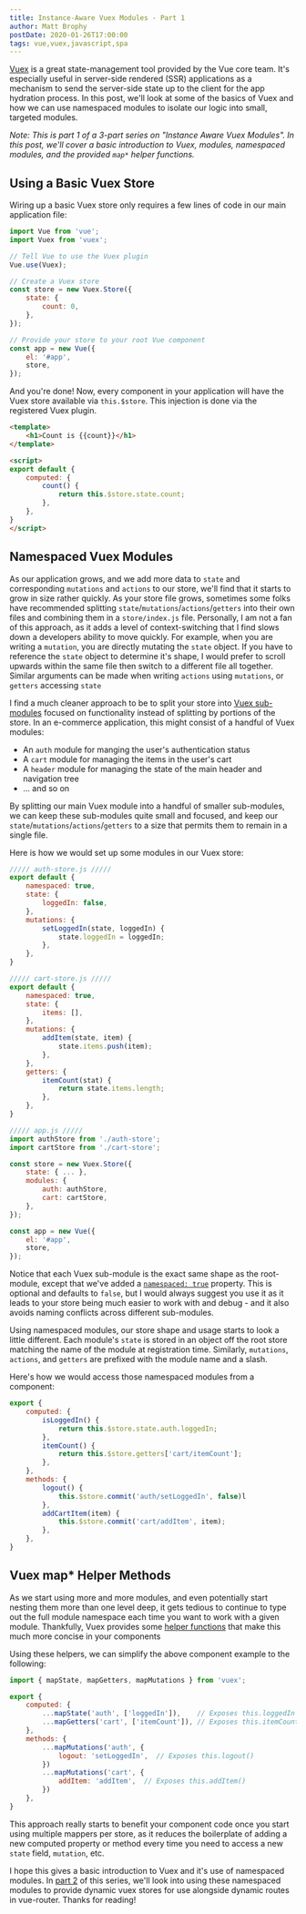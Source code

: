 ```yaml
---
title: Instance-Aware Vuex Modules - Part 1
author: Matt Brophy
postDate: 2020-01-26T17:00:00
tags: vue,vuex,javascript,spa
---
```


[Vuex](https://vuex.vuejs.org/) is a great state-management tool provided by the Vue core team.  It's especially useful in server-side rendered (SSR) applications as a mechanism to send the server-side state up to the client for the app hydration process.  In this post, we'll look at some of the basics of Vuex and how we can use namespaced modules to isolate our logic into small, targeted modules.

_Note: This is part 1 of a 3-part series on "Instance Aware Vuex Modules".  In this post, we'll cover a basic introduction to Vuex, modules, namespaced modules, and the provided `map*` helper functions._

## Using a Basic Vuex Store

Wiring up a basic Vuex store only requires a few lines of code in our main application file:

```js
import Vue from 'vue';
import Vuex from 'vuex';

// Tell Vue to use the Vuex plugin
Vue.use(Vuex);

// Create a Vuex store
const store = new Vuex.Store({
    state: {
        count: 0,
    },
});

// Provide your store to your root Vue component
const app = new Vue({
    el: '#app',
    store,
});
```

And you're done!  Now, every component in your application will have the Vuex store available via `this.$store`.  This injection is done via the registered Vuex plugin.

```html
<template>
    <h1>Count is {{count}}</h1>
</template>

<script>
export default {
    computed: {
        count() {
            return this.$store.state.count;
        },
    },
}
</script>
```


## Namespaced Vuex Modules

As our application grows, and we add more data to `state` and corresponding `mutations` and `actions` to our store, we'll find that it starts to grow in size rather quickly.  As your store file grows, sometimes some folks have recommended splitting `state`/`mutations`/`actions`/`getters` into their own files and combining them in a `store/index.js` file.  Personally, I am not a fan of this approach, as it adds a level of context-switching that I find slows down a developers ability to move quickly.  For example, when you are writing a `mutation`, you are directly mutating the `state` object.  If you have to reference the `state` object to determine it's shape, I would prefer to scroll upwards within the same file then switch to a different file all together.  Similar arguments can be made when writing `actions` using `mutations`, or `getters` accessing `state`

I find a much cleaner approach to be to split your store into [Vuex sub-modules](https://vuex.vuejs.org/guide/modules.html) focused on functionality instead of splitting by portions of the store.  In an e-commerce application, this might consist of a handful of Vuex modules:

* An `auth` module for manging the user's authentication status
* A `cart` module for managing the items in the user's cart
* A `header` module for managing the state of the main header and navigation tree
* ... and so on

By splitting our main Vuex module into a handful of smaller sub-modules, we can keep these sub-modules quite small and focused, and keep our `state`/`mutations`/`actions`/`getters` to a size that permits them to remain in a single file.

Here is how we would set up some modules in our Vuex store:

```js
///// auth-store.js /////
export default {
    namespaced: true,
    state: {
        loggedIn: false,
    },
    mutations: {
        setLoggedIn(state, loggedIn) {
            state.loggedIn = loggedIn;
        },
    },
}

///// cart-store.js /////
export default {
    namespaced: true,
    state: {
        items: [],
    },
    mutations: {
        addItem(state, item) {
            state.items.push(item);
        },
    },
    getters: {
        itemCount(stat) {
            return state.items.length;
        },
    },
}

///// app.js /////
import authStore from './auth-store';
import cartStore from './cart-store';

const store = new Vuex.Store({
    state: { ... },
    modules: {
        auth: authStore,
        cart: cartStore,
    },
});

const app = new Vue({
    el: '#app',
    store,
});
```

Notice that each Vuex sub-module is the exact same shape as the root-module, except that we've added a [`namespaced: true`](https://vuex.vuejs.org/guide/modules.html#namespacing) property.  This is optional and defaults to `false`, but I would always suggest you use it as it leads to your store being much easier to work with and debug - and it also avoids naming conflicts across different sub-modules.

Using namespaced modules, our store shape and usage starts to look a little different.  Each module's `state` is stored in an object off the root store matching the name of the module at registration time.  Similarly, `mutations`, `actions`, and `getters` are prefixed with the module name and a slash.

Here's how we would access those namespaced modules from a component:

```js
export {
    computed: {
        isLoggedIn() {
            return this.$store.state.auth.loggedIn;
        },
        itemCount() {
            return this.$store.getters['cart/itemCount'];
        },
    },
    methods: {
        logout() {
            this.$store.commit('auth/setLoggedIn', false)l
        },
        addCartItem(item) {
            this.$store.commit('cart/addItem', item);
        },
    },
}
```


## Vuex map* Helper Methods

As we start using more and more modules, and even potentially start nesting them more than one level deep, it gets tedious to continue to type out the full module namespace each time you want to work with a given module.  Thankfully, Vuex provides some [helper functions](https://vuex.vuejs.org/api/#component-binding-helpers) that make this much more concise in your components

Using these helpers, we can simplify the above component example to the following:

```js
import { mapState, mapGetters, mapMutations } from 'vuex';

export {
    computed: {
        ...mapState('auth', ['loggedIn']),    // Exposes this.loggedIn
        ...mapGetters('cart', ['itemCount']), // Exposes this.itemCount
    },
    methods: {
        ...mapMutations('auth', {
            logout: 'setLoggedIn',  // Exposes this.logout()
        })
        ...mapMutations('cart', {
            addItem: 'addItem',  // Exposes this.addItem()
        })
    },
}
```

This approach really starts to benefit your component code once you start using multiple mappers per store, as it reduces the boilerplate of adding a new computed property or method every time you need to access a new `state` field, `mutation`, etc.


I hope this gives a basic introduction to Vuex and it's use of namespaced modules.  In [part 2](/post/instance-aware-vuex-modules-2) of this series, we'll look into using these namespaced modules to provide dynamic vuex stores for use alongside dynamic routes in vue-router.  Thanks for reading!
